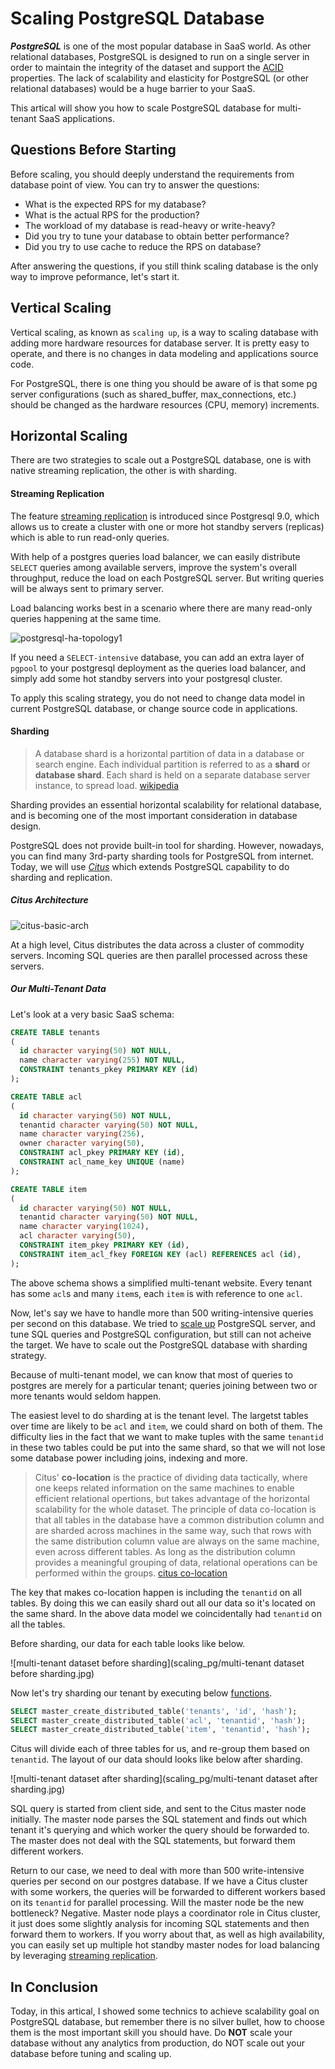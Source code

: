 # Scaling PostgreSQL Database

___PostgreSQL___ is one of the most popular database in SaaS world. As other relational databases, PostgreSQL is designed to run on a single server in order to maintain the integrity of the dataset and support the [ACID](https://en.wikipedia.org/wiki/ACID) properties. The lack of scalability and elasticity for PostgreSQL (or other relational databases) would be a huge barrier to your SaaS.

This  artical will show you how to scale PostgreSQL database for multi-tenant SaaS applications.

## Questions Before Starting

Before scaling, you should deeply understand the requirements from database point of view. You can try to answer the questions:

- What is the expected RPS for my database?
- What is the actual RPS for the production?
- The workload of my database is read-heavy or write-heavy?
- Did you try to tune your database to obtain better performance?
- Did you try to use cache to reduce the RPS on database? 

After answering the questions, if you still think scaling database is the only way to improve peformance, let's start it.

## Vertical Scaling

Vertical scaling, as known as ``scaling up``, is a way to scaling database with adding more hardware resources for database server. It is pretty easy to operate, and there is no changes in data modeling and applications source code.

For PostgreSQL, there is one thing you should be aware of is that some pg server configurations (such as shared_buffer, max_connections, etc.) should be changed as the hardware resources (CPU, memory) increments.

## Horizontal Scaling

There are two strategies to scale out a PostgreSQL database, one is with native streaming replication, the other is with sharding.

#### Streaming Replication

The feature [streaming replication](https://www.postgresql.org/docs/9.5/static/warm-standby.html#STREAMING-REPLICATION "streaming replication") is introduced since Postgresql 9.0, which allows us to create a cluster with one or more hot standby servers (replicas) which is able to run read-only queries.

With help of a postgres queries load balancer, we can easily distribute ```SELECT``` queries among available servers, improve the system's overall throughput, reduce the load on each PostgreSQL server. But writing queries will be always sent to primary server. 

Load balancing works best in a scenario where there are many read-only queries happening at the same time.

![postgresql-ha-topology1](scaling_pg/postgresql-ha-topology1.jpg)

 If you need a ```SELECT-intensive``` database, you can add an extra layer of ```pgpool``` to your postgresql deployment as the queries load balancer, and simply add some hot standby servers into your postgresql cluster. 

To apply this scaling strategy, you do not need to change data model in current PostgreSQL database, or change source code in applications.

#### Sharding

> A database shard is a horizontal partition of data in a database or search engine. Each individual partition is referred to as a __shard__ or __database shard__. Each shard is held on a separate database server instance, to spread load. [wikipedia][1]

Sharding provides an essential horizontal scalability for relational database, and is becoming one of the most important consideration in database design.

PostgreSQL does not provide built-in tool for sharding. However, nowadays, you can find many 3rd-party sharding tools for PostgreSQL from internet. Today, we will use [_Citus_](https://www.citusdata.com/) which extends PostgreSQL capability to do sharding and replication.

##### Citus Architecture

![citus-basic-arch](scaling_pg/citus-basic-arch.png)

At a high level, Citus distributes the data across a cluster of commodity servers. Incoming SQL queries are then parallel processed across these servers.

##### Our Multi-Tenant Data

Let's look at a very basic SaaS schema:

```SQL
CREATE TABLE tenants
(
  id character varying(50) NOT NULL,
  name character varying(255) NOT NULL,
  CONSTRAINT tenants_pkey PRIMARY KEY (id)
);

CREATE TABLE acl
(
  id character varying(50) NOT NULL,
  tenantid character varying(50) NOT NULL,
  name character varying(256),
  owner character varying(50),
  CONSTRAINT acl_pkey PRIMARY KEY (id),
  CONSTRAINT acl_name_key UNIQUE (name)
);

CREATE TABLE item
(
  id character varying(50) NOT NULL,
  tenantid character varying(50) NOT NULL,
  name character varying(1024),
  acl character varying(50),
  CONSTRAINT item_pkey PRIMARY KEY (id),
  CONSTRAINT item_acl_fkey FOREIGN KEY (acl) REFERENCES acl (id),
);
```

The above schema shows a simplified multi-tenant website. Every tenant has some ```acl```s and many ```item```s, each ```item``` is with reference to one ```acl```.

Now, let's say we have to handle more than 500 writing-intensive queries per second on this database. We tried to [scale up](#sharding) PostgreSQL server, and tune SQL queries and PostgreSQL configuration, but still can not acheive the target. We have to scale out the PostgreSQL database with sharding strategy.

Because of multi-tenant model, we can know that most of queries to postgres are merely for a particular tenant; queries joining between two or more tenants would seldom happen. 

The easiest level to do sharding at is the tenant level. The largetst tables over time are likely to be ```acl``` and ```item```, we could shard on both of them. The difficulty lies in the fact that we want to make tuples with the same ```tenantid``` in these two tables could be put into the same shard, so that we will not lose some database power including joins, indexing and more.

> Citus' **co-location** is the practice of dividing data tactically, where one keeps related information on the same machines to enable efficient relational opertions, but takes advantage of the horizontal scalability for the whole dataset. The principle of data co-location is that all tables in the database have a common distribution column and are sharded across machines in the same way, such that rows with the same distribution column value are always on the same machine, even across different tables. As long as the distribution column provides a meaningful grouping of data, relational operations can be performed within the groups. [citus co-location](https://docs.citusdata.com/en/v6.1/sharding/colocation.html#colocation)

The key that makes co-location happen is including the ```tenantid``` on all tables. By doing this we can easily shard out all our data so it's located on the same shard. In the above data model we coincidentally had ```tenantid``` on all the tables. 

Before sharding, our data for each table looks like below.

![multi-tenant dataset before sharding](scaling_pg/multi-tenant dataset before sharding.jpg)

Now let's try sharding our tenant by executing below [functions](https://docs.citusdata.com/en/v6.1/reference/user_defined_functions.html). 

```sql
SELECT master_create_distributed_table('tenants', 'id', 'hash');
SELECT master_create_distributed_table('acl', 'tenantid', 'hash');
SELECT master_create_distributed_table('item', 'tenantid', 'hash');
```

Citus will divide each of three tables for us, and re-group them based on ``tenantid``. The layout of our data should looks like below after sharding.

![multi-tenant dataset after sharding](scaling_pg/multi-tenant dataset after sharding.jpg)

SQL query is started from client side, and sent to the Citus master node initially. The master node parses the SQL statement and finds out which tenant it's querying and which worker the query should be forwarded to. The master does not deal with the SQL statements, but forward them different workers.

Return to our case, we need to deal with more than 500 write-intensive queries per second on our postgres database. If we have a Citus cluster with some workers, the queries will be forwarded to different workers based on its ```tenantid``` for parallel processing. Will the master node be the new bottleneck? Negative. Master node plays a coordinator role in Citus cluster, it just does some slightly analysis for incoming SQL statements and then forward them to workers. If you worry about that, as well as high availability, you can easily set up multiple hot standby master nodes for load balancing by leveraging [streaming replication](#streaming-replication).

## In Conclusion

Today, in this artical, I showed some technics to achieve scalability goal on PostgreSQL database, but remember there is no silver bullet, how to choose them is the most important skill you should have. Do **NOT** scale your database without any analytics from production, do NOT scale out your database before tuning and scaling up.





[1]: https://en.wikipedia.org/wiki/Shard_(database_architecture)
